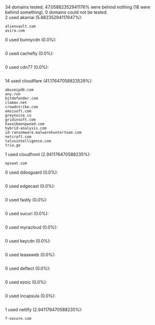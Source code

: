 34 domains tested. 47.05882352941176% were behind nothing (18 were behind something). 0 domains could not be tested.<br>
2 used akamai (5.88235294117647%):
```
alienvault.com
avira.com
```

0 used bunnycdn (0.0%):
```

```

0 used cachefly (0.0%):
```

```

0 used cdn77 (0.0%):
```

```

14 used cloudflare (41.17647058823529%):
```
abuseipdb.com
any.run
bitdefender.com
clamav.net
crowdstrike.com
emsisoft.com
greynoise.io
gridinsoft.com
haveibeenpwned.com
hybrid-analysis.com
id-ransomware.malwarehunterteam.com
netcraft.com
talosintelligence.com
tria.ge
```

1 used cloudfront (2.941176470588235%):
```
opswat.com
```

0 used ddosguard (0.0%):
```

```

0 used edgecast (0.0%):
```

```

0 used fastly (0.0%):
```

```

0 used sucuri (0.0%):
```

```

0 used myracloud (0.0%):
```

```

0 used keycdn (0.0%):
```

```

0 used leaseweb (0.0%):
```

```

0 used deflect (0.0%):
```

```

0 used ezoic (0.0%):
```

```

0 used incapsula (0.0%):
```

```

1 used netlify (2.941176470588235%):
```
f-secure.com
```
